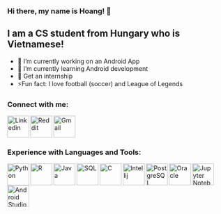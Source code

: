 ### Hi there, my name is Hoang! 👋

## I am a CS student from Hungary who is Vietnamese!

- 🔭 I’m currently working on an Android App
- 🌱 I’m currently learning Android development
- 🥅 Get an internship
- :zap:Fun fact: I love football (soccer) and League of Legends

### Connect with me:  

[<img align="left" alt="Linkedin" width="50px" src="https://image.flaticon.com/icons/svg/1409/1409945.svg" />][linkedin]
[<img align="left" alt="Reddit" width="50px" src="https://image.flaticon.com/icons/svg/2111/2111589.svg" />][reddit]
[<img align="left" alt="Gmail" width="50px" src="https://image.flaticon.com/icons/svg/732/732200.svg" />][gmail]

<br />
<br />
<br />

### Experience with Languages and Tools:

<img align="left" alt="Python" width="50px" src="https://as1.ftcdn.net/jpg/02/69/37/40/500_F_269374043_29oWqzUTXIQ0Vxha9gLEiyInUAzvzRqr.jpg" unselectable="on" />
<img align="left" alt="R" width="50px" src="https://upload.wikimedia.org/wikipedia/commons/thumb/1/1b/R_logo.svg/724px-R_logo.svg.png" />
<img align="left" alt="Java" width="50px" src="https://image.flaticon.com/icons/svg/919/919854.svg" />
<img align="left" alt="SQL" width="50px" src="https://cdn4.iconfinder.com/data/icons/flat-pro-database-set-1/32/sql-badge-512.png" />
<img align="left" alt="C" width="50px" src="https://www.pngkit.com/png/full/101-1010012_c-programming-icon-c-programming-language-logo.png" />
<img align="left" alt="Intellij" width="50px" src="https://upload.wikimedia.org/wikipedia/commons/thumb/d/d5/IntelliJ_IDEA_Logo.svg/64px-IntelliJ_IDEA_Logo.svg.png" />
<img align="left" alt="PostgreSQL" width="50px" src="https://www.postgresql.org/media/img/about/press/elephant.png" />
<img align="left" alt="Oracle" width="50px" src="https://www.techasoft.com/debug/img/oracle.png" />
<img align="left" alt="Jupyter Notebook" width="50px" src="https://upload.wikimedia.org/wikipedia/commons/thumb/3/38/Jupyter_logo.svg/1200px-Jupyter_logo.svg.png" />
<img align="left" alt="Android Studio" width="50px" src="https://2.bp.blogspot.com/-tzm1twY_ENM/XlCRuI0ZkRI/AAAAAAAAOso/BmNOUANXWxwc5vwslNw3WpjrDlgs9PuwQCLcBGAsYHQ/s1600/pasted%2Bimage%2B0.png" />

<br />
<br />
<br />

  
[linkedin]: https://www.linkedin.com/in/hoangml/
[reddit]: https://www.reddit.com/user/lmhbali16
[gmail]:mailto:lmhoang.hv@gmail.com

